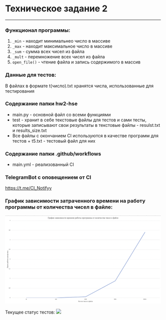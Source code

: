 # Техническое задание 2 
<hr>


###     Функционал программы:
1. `_min` - находит минимальнео число в массиве
2. `_max` - находит максимальное число в массиве
3. `_sum` - сумма всех чисел из файла
4. `_mult` - перемножение всех чисел из файла
5. `open_file()` - чтение файла и запись содержимого в массив

### Данные для тестов:
В файлах в формате t(число).txt хранятся числа, использованные для тестирования
### Содержание папки hw2-hse
- main.py - основной файл со всеми функциями 
- test - хранит в себе текстовые файлы для тестов и сами тесты, которые записывают свои результаты в текстовые файлы - resulst.txt и results_size.txt
- Все файлы с окончанием CI используются в качестве программ для тестов + t5.txt - тестовый файл для них

### Содержание папки .github/workflows
- main.yml - реализованный CI

### TelegramBot с оповещением от CI
https://t.me/CI_Notifyy


### График зависимости затраченного времени на работу программы от количества чисел в файле:

![](https://github.com/DamirKhh/hw2-hse/blob/main/График.png)


Текущее статус тестов: 
![](https://github.com/DamirKhh/hw2-hse/actions/workflows/main.yml/badge.svg?branch=main)

